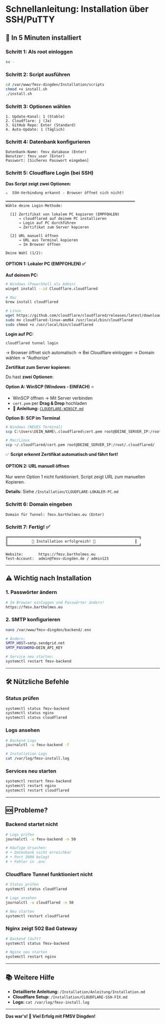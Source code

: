 # Schnellanleitung: Installation über SSH/PuTTY

## 🚀 In 5 Minuten installiert

### Schritt 1: Als root einloggen

```bash
su -
```

### Schritt 2: Script ausführen

```bash
cd /var/www/fmsv-dingden/Installation/scripts
chmod +x install.sh
./install.sh
```

### Schritt 3: Optionen wählen

```
1. Update-Kanal: 1 (Stable)
2. Cloudflare: j (Ja)
3. GitHub Repo: Enter (Standard)
4. Auto-Update: 1 (Täglich)
```

### Schritt 4: Datenbank konfigurieren

```
Datenbank-Name: fmsv_database (Enter)
Benutzer: fmsv_user (Enter)
Passwort: [Sicheres Passwort eingeben]
```

### Schritt 5: Cloudflare Login (bei SSH)

**Das Script zeigt zwei Optionen:**

```
⚠️  SSH-Verbindung erkannt - Browser öffnet sich nicht!

═══════════════════════════════════════════════════════════
Wähle deine Login-Methode:

  [1] Zertifikat von lokalem PC kopieren (EMPFOHLEN)
      → cloudflared auf deinem PC installieren
      → Login auf PC durchführen
      → Zertifikat zum Server kopieren

  [2] URL manuell öffnen
      → URL aus Terminal kopieren
      → Im Browser öffnen

Deine Wahl (1/2):
```

#### **OPTION 1: Lokaler PC (EMPFOHLEN)** ✅

**Auf deinem PC:**
```bash
# Windows (PowerShell als Admin)
winget install --id Cloudflare.cloudflared

# Mac
brew install cloudflared

# Linux
wget https://github.com/cloudflare/cloudflared/releases/latest/download/cloudflared-linux-amd64
sudo mv cloudflared-linux-amd64 /usr/local/bin/cloudflared
sudo chmod +x /usr/local/bin/cloudflared
```

**Login auf PC:**
```bash
cloudflared tunnel login
```
→ Browser öffnet sich automatisch
→ Bei Cloudflare einloggen
→ Domain wählen → "Authorize"

**Zertifikat zum Server kopieren:**

Du hast **zwei Optionen**:

**Option A: WinSCP (Windows - EINFACH)** ⭐
- WinSCP öffnen → Mit Server verbinden
- `cert.pem` per **Drag & Drop** hochladen
- **📖 Anleitung:** [`CLOUDFLARE-WINSCP.md`](CLOUDFLARE-WINSCP.md)

**Option B: SCP im Terminal**
```bash
# Windows (NEUES Terminal)
scp C:\Users\DEIN_NAME\.cloudflared\cert.pem root@DEINE_SERVER_IP:/root/.cloudflared/

# Mac/Linux
scp ~/.cloudflared/cert.pem root@DEINE_SERVER_IP:/root/.cloudflared/
```

✅ **Script erkennt Zertifikat automatisch und fährt fort!**

#### **OPTION 2: URL manuell öffnen**

Nur wenn Option 1 nicht funktioniert. Script zeigt URL zum manuellen Kopieren.

**Details:** Siehe `/Installation/CLOUDFLARE-LOKALER-PC.md`

### Schritt 6: Domain eingeben

```
Domain für Tunnel: fmsv.bartholmes.eu (Enter)
```

### Schritt 7: Fertig! ✅

```
╔════════════════════════════════════════════════════════════╗
║           🎉 Installation erfolgreich! 🎉                  ║
╚════════════════════════════════════════════════════════════╝

Website:       https://fmsv.bartholmes.eu
Test-Account:  admin@fmsv-dingden.de / admin123
```

---

## ⚠️ Wichtig nach Installation

### 1. Passwörter ändern

```bash
# Im Browser einloggen und Passwörter ändern!
https://fmsv.bartholmes.eu
```

### 2. SMTP konfigurieren

```bash
nano /var/www/fmsv-dingden/backend/.env

# Ändern:
SMTP_HOST=smtp.sendgrid.net
SMTP_PASSWORD=DEIN_API_KEY

# Service neu starten:
systemctl restart fmsv-backend
```

---

## 🛠️ Nützliche Befehle

### Status prüfen

```bash
systemctl status fmsv-backend
systemctl status nginx
systemctl status cloudflared
```

### Logs ansehen

```bash
# Backend Logs
journalctl -u fmsv-backend -f

# Installation Logs
cat /var/log/fmsv-install.log
```

### Services neu starten

```bash
systemctl restart fmsv-backend
systemctl restart nginx
systemctl restart cloudflared
```

---

## 🆘 Probleme?

### Backend startet nicht

```bash
# Logs prüfen
journalctl -u fmsv-backend -n 50

# Häufige Ursachen:
# • Datenbank nicht erreichbar
# • Port 3000 belegt
# • Fehler in .env
```

### Cloudflare Tunnel funktioniert nicht

```bash
# Status prüfen
systemctl status cloudflared

# Logs ansehen
journalctl -u cloudflared -n 50

# Neu starten
systemctl restart cloudflared
```

### Nginx zeigt 502 Bad Gateway

```bash
# Backend läuft?
systemctl status fmsv-backend

# Nginx neu starten
systemctl restart nginx
```

---

## 📚 Weitere Hilfe

- **Detaillierte Anleitung:** `/Installation/Anleitung/Installation.md`
- **Cloudflare Setup:** `/Installation/CLOUDFLARE-SSH-FIX.md`
- **Logs:** `cat /var/log/fmsv-install.log`

---

**Das war's! 🚀 Viel Erfolg mit FMSV Dingden!**
